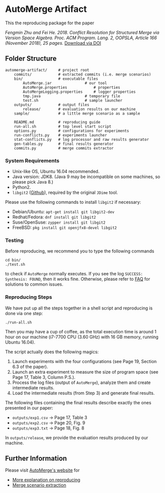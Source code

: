 # AutoMerge Artifact

This the reproducing package for the paper

_Fengmin Zhu and Fei He. 2018. Conflict Resolution for Structured Merge via Version Space Algebra. Proc. ACM Program. Lang. 2, OOPSLA, Article 166 (November 2018), 25 pages._
[Download via DOI](https://doi.org/10.1145/3276536)

## Folder Structure

```
automerge-artifact/		# project root
    commits/			# extracted commits (i.e. merge scenarios)
    bin/				# executable files
        AutoMerge.jar 				# our tool
        AutoMerge.properties 			# properties
        AutoMergeLogging.properties  	# logger properties
        tmp.java        			# temporary file
        test.sh 					# sample launcher
    outputs/			# output files
        release/		# evaluation results on our machine
    sample/ 			# a little merge scenario as a sample

    README.md 			# reproducing guide
    run-all.sh  		# top level start script
    options.py  		# configurations for experiments
    run-conflicts.py 	# experiments launcher
    stat-conflicts.py 	# log processor and raw results generator
    gen-tables.py 		# final results generator
    commits.py          # merge commits extractor
```


### System Requirements

- Unix-like OS, Ubuntu 16.04 recommended.
- Java version: JDK8. (Java 9 may be incompatible on some machines, so please pick Java 8.)
- Python2.
- `libgit2` ([Github](https://libgit2.github.com/)), required by the original `JDime` tool.

Please use the following commands to install `libgit2` if necessary:

* Debian/Ubuntu: `apt-get install git libgit2-dev`
* Redhat/Fedora: `dnf install git libgit2`
* Suse/OpenSuse: `zypper install git libgit2`
* FreeBSD: `pkg install git openjfx8-devel libgit2`

### Testing

Before reproducing, we recommend you to type the following commands

```
cd bin/
./test.sh
```

to check if `AutoMerge` normally executes.
If you see the log `SUCCESS: Synthesis: FOUND`, then it works fine.
Otherwise, please refer to <a href="{{ '/docs/faq' | prepend: site.baseurl }}">FAQ</a>
for solutions to common issues.

### Reproducing Steps

We have put up all the steps together in a shell script and reproducing is done via one step:

```
./run-all.sh
```

Then you may have a cup of coffee,
as the total execution time is around 1 hour on our machine 
(i7-7700 CPU (3.60 GHz) with 16 GB memory, running Ubuntu 16.04).

The script actually does the following magics:
1. Launch experiments with the four configurations
(see Page 19, Section 6.3 of the paper).
2. Launch an extra experiment to measure the size of program space
(see Page 17, Table 3, Column P.S.).
3. Process the log files (output of `AutoMerge`),
analyze them and create intermediate results.
4. Load the intermediate results (from Step 3) and generate final results.

The following files containing the final results describe exactly the ones presented in our paper:
- `outputs/exp1.csv` -> Page 17, Table 3
- `outputs/exp2.csv` -> Page 20, Fig. 9
- `outputs/exp3.txt` -> Page 18, Fig. 8

In `outputs/release`, we provide the evaluation results produced by our machine.

## Further Information

Please visit [AutoMerge's website](https://thufv.github.io/automerge/) for

- [More explanation on reproducing](https://thufv.github.io/automerge/docs/steps/)
- [Merge scenario extraction](https://thufv.github.io/automerge/docs/ms-extract/)